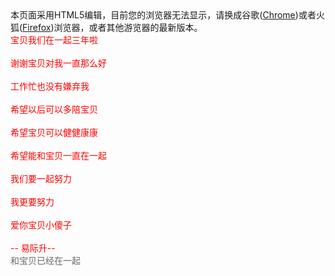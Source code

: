 <!DOCTYPE html PUBLIC "-//W3C//DTD XHTML 1.0 Strict//EN" "http://www.w3.org/TR/xhtml1/DTD/xhtml1-strict.dtd">
<html>
<head>
	<meta http-equiv="Content-Type" content="text/html; charset=UTF-8">
	<title>❤宝贝爱你哦❤</title>
    <link type="text/css" rel="stylesheet" href="./renxi/default.css">
	<script type="text/javascript" src="./renxi/jquery.min.js"></script>
	<script type="text/javascript" src="./renxi/jscex.min.js"></script>
	<script type="text/javascript" src="./renxi/jscex-parser.js"></script>
	<script type="text/javascript" src="./renxi/jscex-jit.js"></script>
	<script type="text/javascript" src="./renxi/jscex-builderbase.min.js"></script>
	<script type="text/javascript" src="./renxi/jscex-async.min.js"></script>
	<script type="text/javascript" src="./renxi/jscex-async-powerpack.min.js"></script>
	<script type="text/javascript" src="./renxi/functions.js" charset="utf-8"></script>
	<script type="text/javascript" src="./renxi/love.js" charset="utf-8"></script>
    <style type="text/css">
	</style>
</head>
<body>
	<audio autoplay="autopaly">
	<source src="renxi.mp3" type="audio/mp3" /></audio>  
	<div id="main">
	<div id="error">本页面采用HTML5编辑，目前您的浏览器无法显示，请换成谷歌(<a href="http://www.google.cn/chrome/intl/zh-CN/landing_chrome.html?hl=zh-CN&brand=CHMI">Chrome</a>)或者火狐(<a href="http://firefox.com.cn/download/">Firefox</a>)浏览器，或者其他游览器的最新版本。</div>
		<div id="wrap">
			<div id="text">
				<div id="code">
					<font color="#FF0000">
						<span class="say">宝贝我们在一起三年啦</span><br>
						<span class="say">  </span><br>
						<span class="say">谢谢宝贝对我一直那么好</span><br>
						<span class="say">  </span><br>
						<span class="say">工作忙也没有嫌弃我</span><br>
						<span class="say">  </span><br>
						<span class="say">希望以后可以多陪宝贝</span><br>
						<span class="say">  </span><br>
						<span class="say">希望宝贝可以健健康康</span><br>
						<span class="say">  </span><br>
						<span class="say">希望能和宝贝一直在一起</span><br>
						<span class="say">  </span><br>
						<span class="say">我们要一起努力</span><br>
						<span class="say">  </span><br>
						<span class="say">我更要努力</span><br>
						<span class="say">  </span><br>
						<span class="say">爱你宝贝小傻子</span><br>
						<span class="say">  </span><br>
						<span class="say">  -- 易际升--  </span>
					</font>
				</div>
			</div>
			<div id="clock-box">
				<span><font color="#666666">和宝贝已经在一起</font></span>
				<div id="clock"></div>
			</div>
			<canvas id="canvas" width="1100" height="680"></canvas>
		</div>
	</div>
	<script>
	(function(){var canvas = $('#canvas');if (!canvas[0].getContext) {$("#error").show();return false;}var width = canvas.width();var height = canvas.height();canvas.attr("width", width);canvas.attr("height", height);var opts = {seed: {x: width / 2 - 20,color: "rgb(190, 26, 37)",scale: 2},branch: [[535,680,570,250,500,200,30,100,[[540,500,455,417,340,400,13,100,[[450,435,434,430,394,395,2,40]]],[550,445,600,356,680,345,12,100,[[578,400,648,409,661,426,3,80]]],[539,281,537,248,534,217,3,40],[546,397,413,247,328,244,9,80,[[427,286,383,253,371,205,2,40],[498,345,435,315,395,330,4,60]]],[546,357,608,252,678,221,6,100,[[590,293,646,277,648,271,2,80]]]]]],bloom: {num: 700,width:1080,height:650,},footer:{width:1200,height:5,speed:10,}};var tree = new Tree(canvas[0], width, height, opts);var seed = tree.seed;var foot = tree.footer;var hold = 1;canvas.click(function(e) {var offset = canvas.offset(), x, y;x = e.pageX - offset.left;y = e.pageY - offset.top;if (seed.hover(x, y)) {hold = 0; canvas.unbind("click");canvas.unbind("mousemove");canvas.removeClass('hand');}}).mousemove(function(e){var offset = canvas.offset(), x, y;x = e.pageX - offset.left;y = e.pageY - offset.top;canvas.toggleClass('hand', seed.hover(x, y));});var seedAnimate = eval(Jscex.compile("async", function () {seed.draw();while (hold) {$await(Jscex.Async.sleep(10));}while (seed.canScale()) {seed.scale(0.95);$await(Jscex.Async.sleep(10));}while (seed.canMove()) {seed.move(0, 2);foot.draw();$await(Jscex.Async.sleep(10));}}));var growAnimate = eval(Jscex.compile("async", function () {do {tree.grow();$await(Jscex.Async.sleep(10));} while (tree.canGrow());}));var flowAnimate = eval(Jscex.compile("async", function () {do {tree.flower(2);$await(Jscex.Async.sleep(10));} while (tree.canFlower());}));var moveAnimate = eval(Jscex.compile("async", function () {tree.snapshot("p1", 240, 0, 610, 680);while (tree.move("p1", 500, 0)) {foot.draw();$await(Jscex.Async.sleep(10));}foot.draw();tree.snapshot("p2", 500, 0, 610, 680);canvas.parent().css("background", "url(" + tree.toDataURL('image/png') + ")");canvas.css("background", "#ffe");$await(Jscex.Async.sleep(300));canvas.css("background", "none");}));var jumpAnimate = eval(Jscex.compile("async", function () {var ctx = tree.ctx;while (true) {tree.ctx.clearRect(0, 0, width, height);tree.jump();foot.draw();$await(Jscex.Async.sleep(25));}}));var textAnimate = eval(Jscex.compile("async", function () {var together = new Date();together.setFullYear(2019,(6-16),(1-1));together.setHours(09);together.setMinutes(00);together.setSeconds(0);together.setMilliseconds(0);$("#code").show().typewriter();$("#clock-box").fadeIn(500);while (true) {timeElapse(together);$await(Jscex.Async.sleep(1000));}}));var runAsync = eval(Jscex.compile("async", function () {$await(seedAnimate());$await(growAnimate());$await(flowAnimate());$await(moveAnimate());textAnimate().start();$await(jumpAnimate());}));runAsync().start();})();
	</script>
</body>
</html>
